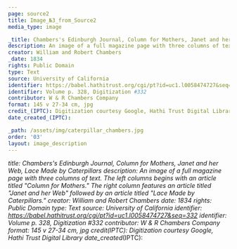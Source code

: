 ```yaml
---
page: source2
title: Image_№3_from_Source2
media_type: image

_title: Chambers's Edinburgh Journal, Column for Mothers, Janet and her Web, Lace Made by Caterpillars
description: An image of a full magazine page with three columns of text. The left columns begins with an article titled "Column for Mothers." The right column features an article titled "Janet and her Web" followed by an article titled "Lace Made by Caterpillars." 
creator: William and Robert Chambers
_date: 1834
rights: Public Domain
type: Text
source: University of California
identifier: https://babel.hathitrust.org/cgi/pt?id=uc1.l0058474727&seq=332
identifier: Volume p. 328, Digitization #332
contributor: W & R Chambers Company
format: 145 v 27-34 cm, jpg
credit_(IPTC): Digitization courtesy Google, Hathi Trust Digital Library
date_created_(IPTC):

_path: /assets/img/caterpillar_chambers.jpg
order: '03'
layout: image_description
---
```


_title: Chambers's Edinburgh Journal, Column for Mothers, Janet and her Web, Lace Made by Caterpillars
description: An image of a full magazine page with three columns of text. The left columns begins with an article titled "Column for Mothers." The right column features an article titled "Janet and her Web" followed by an article titled "Lace Made by Caterpillars." 
creator: William and Robert Chambers
_date: 1834
rights: Public Domain
type: Text
source: University of California
identifier: https://babel.hathitrust.org/cgi/pt?id=uc1.l0058474727&seq=332
identifier: Volume p. 328, Digitization #332
contributor: W & R Chambers Company
format: 145 v 27-34 cm, jpg
credit_(IPTC): Digitization courtesy Google, Hathi Trust Digital Library
date_created_(IPTC):

